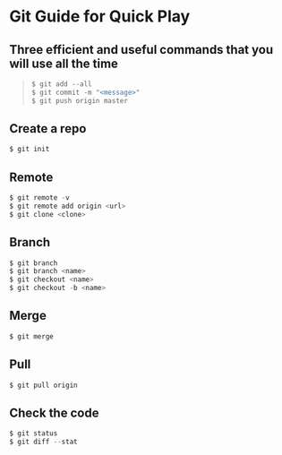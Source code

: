 # Git Guide for Quick Play

## Three efficient and useful commands that you will use all the time
> ```javascript
> $ git add --all
> $ git commit -m "<message>"
> $ git push origin master
> ```

## Create a repo
```javascript
$ git init
```
## Remote
```javascript
$ git remote -v
$ git remote add origin <url>
$ git clone <clone>
```
## Branch
```javascript
$ git branch
$ git branch <name>
$ git checkout <name>
$ git checkout -b <name>
```

## Merge
```javascript
$ git merge
```

## Pull
```javascript
$ git pull origin
```

## Check the code
```javascript
$ git status
$ git diff --stat
```
